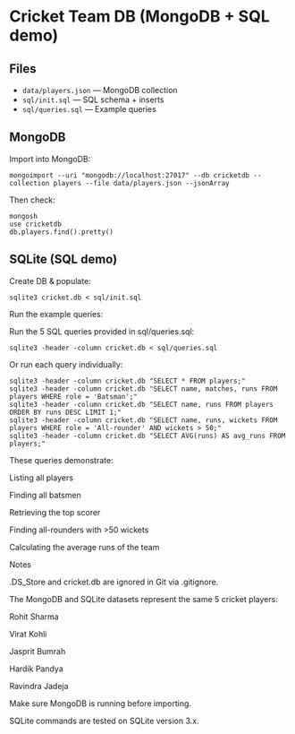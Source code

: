 # Cricket Team DB (MongoDB + SQL demo)

## Files
- `data/players.json` — MongoDB collection
- `sql/init.sql` — SQL schema + inserts
- `sql/queries.sql` — Example queries

## MongoDB
Import into MongoDB:
```
mongoimport --uri "mongodb://localhost:27017" --db cricketdb --collection players --file data/players.json --jsonArray
```

Then check:
```
mongosh
use cricketdb
db.players.find().pretty()
```

## SQLite (SQL demo)
Create DB & populate:
```
sqlite3 cricket.db < sql/init.sql
```

Run the example queries:

Run the 5 SQL queries provided in sql/queries.sql:
```
sqlite3 -header -column cricket.db < sql/queries.sql
```

Or run each query individually:
```
sqlite3 -header -column cricket.db "SELECT * FROM players;"
sqlite3 -header -column cricket.db "SELECT name, matches, runs FROM players WHERE role = 'Batsman';"
sqlite3 -header -column cricket.db "SELECT name, runs FROM players ORDER BY runs DESC LIMIT 1;"
sqlite3 -header -column cricket.db "SELECT name, runs, wickets FROM players WHERE role = 'All-rounder' AND wickets > 50;"
sqlite3 -header -column cricket.db "SELECT AVG(runs) AS avg_runs FROM players;"
```

These queries demonstrate:

Listing all players

Finding all batsmen

Retrieving the top scorer

Finding all-rounders with >50 wickets

Calculating the average runs of the team

Notes

.DS_Store and cricket.db are ignored in Git via .gitignore.

The MongoDB and SQLite datasets represent the same 5 cricket players:

Rohit Sharma

Virat Kohli

Jasprit Bumrah

Hardik Pandya

Ravindra Jadeja

Make sure MongoDB is running before importing.

SQLite commands are tested on SQLite version 3.x.
